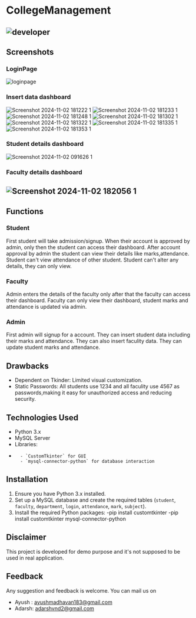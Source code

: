 # CollegeManagement
![developer](https://img.shields.io/badge/Developed%20By%20%3A-Adarsh%20Vinod,%20Ayush%20Madhavan,%20Dinil%20PS-red)
---
## Screenshots
### LoginPage
![loginpage](https://github.com/user-attachments/assets/81816daf-ed0f-401f-82ea-aca0c2ab608b)
### Insert data dashboard
![Screenshot 2024-11-02 181222 1](https://github.com/user-attachments/assets/75e50943-f015-4897-ba0d-03dbe32aea4f)
![Screenshot 2024-11-02 181233 1](https://github.com/user-attachments/assets/3a9b17da-f5e3-464c-8ee7-fcc1012cbd62)
![Screenshot 2024-11-02 181248 1](https://github.com/user-attachments/assets/6534a0b6-b0fd-4b25-adbf-0a005f616cf7)
![Screenshot 2024-11-02 181302 1](https://github.com/user-attachments/assets/c3a2c9ec-8ff1-4271-8516-6d3e43b38992)
![Screenshot 2024-11-02 181322 1](https://github.com/user-attachments/assets/0cf7ae02-1896-4d08-aa01-d4407a8a9a2b)
![Screenshot 2024-11-02 181335 1](https://github.com/user-attachments/assets/13e91580-f922-46a3-8713-9f05611d225c)
![Screenshot 2024-11-02 181353 1](https://github.com/user-attachments/assets/c1e20856-2ad9-430b-b33f-5253b8991007)
### Student details dashboard
![Screenshot 2024-11-02 091626 1](https://github.com/user-attachments/assets/aee39b4b-a9e3-4a32-b6d2-9998d524032b)
### Faculty details dashboard
![Screenshot 2024-11-02 182056 1](https://github.com/user-attachments/assets/47315ca3-8b2a-4a38-bc7d-a0181bd80ba6)
---

## Functions
### Student
First student will take admission/signup.
When their account is approved by admin, only then the student can access their dashboard.
After account approval by admin the student can view their details like marks,attendance.
Student can't view attendance of other student.
Student can't alter any details, they can only view.

### Faculty
Admin enters the details of the faculty only after that the faculty can access their dashboard.
Faculty can only view their dashboard, student marks and attendance is updated via admin.

### Admin
First admin will signup for a account.
They can insert student data including their marks and attendance. 
They can also insert faculity data.
They can update student marks and attendance.

## Drawbacks
- Dependent on Tkinder: Limited visual customization.
- Static Passwords: All students use 1234 and all faculity use 4567 as passwords,making it easy for unauthorized access and reducing security.

## Technologies Used
- Python 3.x
- MySQL Server
- Libraries:
- ```
    - `CustomTkinter` for GUI
    - `mysql-connector-python` for database interaction

## Installation
1. Ensure you have Python 3.x installed.
2. Set up a MySQL database and create the required tables (`student`, `faculty`, `department`, `login`, `attendance`, `mark`, `subject`).
3. Install the required Python packages:
    -pip install customtkinter
    -pip install customtkinter mysql-connector-python

## Disclaimer
This project is developed for demo purpose and it's not supposed to be used in real application.

## Feedback
Any suggestion and feedback is welcome. You can mail us on
- Ayush : ayushmadhavan183@gmail.com
- Adarsh: adarshvnd2@gmail.com
